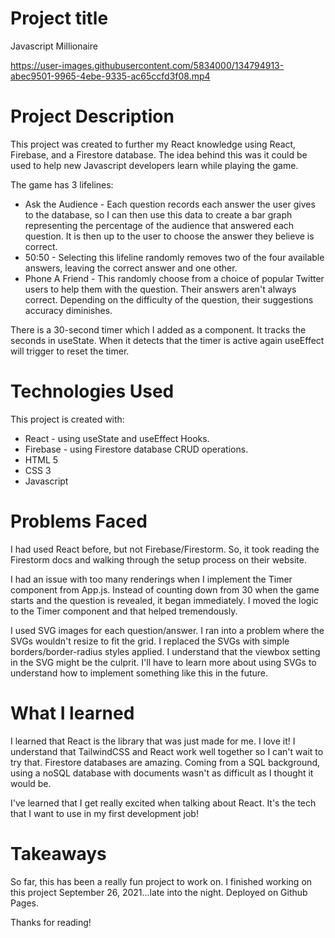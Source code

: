 # Project title
Javascript Millionaire

https://user-images.githubusercontent.com/5834000/134794913-abec9501-9965-4ebe-9335-ac65ccfd3f08.mp4

# Project Description

This project was created to further my React knowledge using React, Firebase, and a Firestore database.
The idea behind this was it could be used to help new Javascript developers learn while playing the game.

The game has 3 lifelines:
* Ask the Audience - Each question records each answer the user gives to the database, so I can then use this data to create a bar graph representing the percentage of the audience that answered each question. It is then up to the user to choose the answer they believe is correct.
* 50:50 - Selecting this lifeline randomly removes two of the four available answers, leaving the correct answer and one other.
* Phone A Friend - This randomly choose from a choice of popular Twitter users to help them with the question. Their answers aren't always correct. Depending on the difficulty of the question, their suggestions accuracy diminishes.

There is a 30-second timer which I added as a component. It tracks the seconds in useState. When it detects that the timer is active again useEffect will trigger to reset the timer.

# Technologies Used

This project is created with:

* React - using useState and useEffect Hooks.
* Firebase - using Firestore database CRUD operations.
* HTML 5
* CSS 3
* Javascript

# Problems Faced

I had used React before, but not Firebase/Firestorm. So, it took reading the Firestorm docs and walking through the setup process on their website.

I had an issue with too many renderings when I implement the Timer component from App.js. Instead of counting down from 30 when the game starts and the question is revealed, it began immediately. I moved the logic to the Timer component and that helped tremendously.

I used SVG images for each question/answer. I ran into a problem where the SVGs wouldn't resize to fit the grid. I replaced the SVGs with simple borders/border-radius styles applied. I understand that the viewbox setting in the SVG might be the culprit. I'll have to learn more about using SVGs to understand how to implement something like this in the future.

# What I learned

I learned that React is the library that was just made for me. I love it! I understand that TailwindCSS and React work well together so I can't wait to try that. Firestore databases are amazing. Coming from a SQL background, using a noSQL database with documents wasn't as difficult as I thought it would be.

I've learned that I get really excited when talking about React. It's the tech that I want to use in my first development job!

# Takeaways

So far, this has been a really fun project to work on. I finished working on this project September 26, 2021...late into the night. Deployed on Github Pages.

Thanks for reading!
